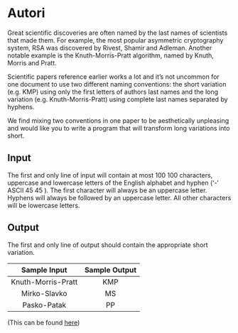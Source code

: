 # Autori
Great scientific discoveries are often named by the last names of scientists that made them. For example, the most popular asymmetric cryptography system, RSA was discovered by Rivest, Shamir and Adleman. Another notable example is the Knuth-Morris-Pratt algorithm, named by Knuth, Morris and Pratt.

Scientific papers reference earlier works a lot and it’s not uncommon for one document to use two different naming conventions: the short variation (e.g. KMP) using only the first letters of authors last names and the long variation (e.g. Knuth-Morris-Pratt) using complete last names separated by hyphens.

We find mixing two conventions in one paper to be aesthetically unpleasing and would like you to write a program that will transform long variations into short.

## Input
The first and only line of input will contain at most 100
100
 characters, uppercase and lowercase letters of the English alphabet and hyphen (‘-’ ASCII 45
45
). The first character will always be an uppercase letter. Hyphens will always be followed by an uppercase letter. All other characters will be lowercase letters.

## Output
The first and only line of output should contain the appropriate short variation.

|Sample Input        |Sample Output         |
|:------------------:|:--------------------:|
|Knuth-Morris-Pratt  |KMP                   |
|Mirko-Slavko        |MS                    |
|Pasko-Patak         |PP                    |

(This can be found [here](https://open.kattis.com/problems/autori))